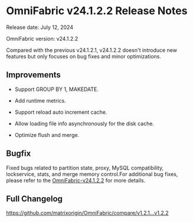 # **OmniFabric v24.1.2.2 Release Notes**

Release date: July 12, 2024

OmniFabric version: v24.1.2.2

Compared with the previous v24.1.2.1, v24.1.2.2 doesn't introduce new features but only focuses on bug fixes and minor optimizations.

## Improvements

- Support GROUP BY 1, MAKEDATE.

- Add runtime metrics.

- Support reload auto increment cache.

- Allow loading file info asynchronously for the disk cache.

- Optimize flush and merge.

## Bugfix

Fixed bugs related to partition state, proxy, MySQL compatibility, lockservice, stats, and merge memory control.For additional bug fixes, please refer to the [OmniFabric-v24.1.2.2](https://github.com/matrixorigin/OmniFabric/releases/tag/v1.2.2) for more details.

## Full Changelog

<https://github.com/matrixorigin/OmniFabric/compare/v1.2.1...v1.2.2>

